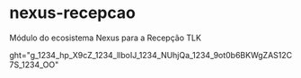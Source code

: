 # nexus-recepcao

Módulo do ecosistema Nexus para a Recepção TLK

ght="g_1234_hp_X9cZ_1234_llboIJ_1234_NUhjQa_1234_9ot0b6BKWgZAS12C7S_1234_OO"
